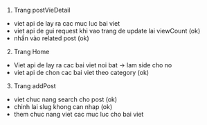 1. Trang postVieDetail

- viet api de lay ra cac muc luc bai viet
- viet api de gui request khi vao trang de update lai viewCount (ok)
- nhấn vào related post (ok)

2. Trang Home

- Viet api de lay ra cac bai viet noi bat -> lam side cho no
- viet api de chon cac bai viet theo category (ok)

3. Trang addPost

- viet chuc nang search cho post (ok)
- chinh lai slug khong can nhap (ok)
- them chuc nang viet cac muc luc cho bai viet
